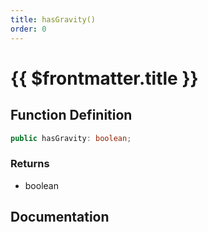 ```yaml
---
title: hasGravity()
order: 0
---
```


# {{ $frontmatter.title }}

## Function Definition

```ts
public hasGravity: boolean;
```

### Returns

* boolean

## Documentation

<!--@include: ./parts/hasGravity.md-->
